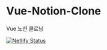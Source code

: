 # Vue-Notion-Clone
Vue 노션 클로닝

[![Netlify Status](https://api.netlify.com/api/v1/badges/6e9fdd04-d85b-4775-b00f-c26b5214a29b/deploy-status)](https://app.netlify.com/sites/classy-peony-c1c02d/deploys)
